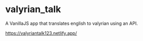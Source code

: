 # valyrian_talk

A VanillaJS app that translates english to valyrian using an API.

https://valyriantalk123.netlify.app/

